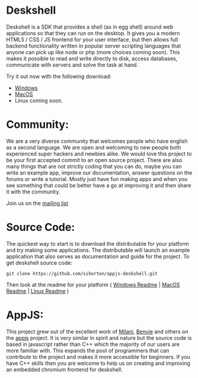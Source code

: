 Deskshell
=========

Deskshell is a SDK that provides a shell (as in egg shell) around web applications so that they can run on the 
desktop. It gives you a modern HTML5 / CSS / JS frontend for your user interface, but then allows full backend 
functionality written in popular server scripting languages that anyone can pick up like node or php 
(more choices coming soon). This makes it possible to read and write directly to disk, 
access databases, communicate with servers and solve the task at hand.

Try it out now with the following download:
+ [Windows](http://deskshell.org?download=WindowsInstall)
+ [MacOS](http://deskshell.org?download=MacInstall)
+ Linux coming soon.

Community:
========
We are a very diverse community that welcomes people who have english as a second language. We are open and welcoming
to new people both experienced super hackers and newbies alike. We would love this project
to be your first accepted commit to an open source project. 
There are also many things that are not strictly coding that you
can do, maybe you can write an example app, improve our documentation, answer questions on the forums or write a 
tutorial. Mostly just have fun making apps and when you see something that could be better have a go at improving
it and then share it with the community.

Join us on the [mailing list](https://groups.google.com/d/forum/appjs-dev)

Source Code:
========

The quickest way to start is to download the distributable for your platform and try making some applications. 
The distributable will launch an example application that also serves as documentation and guide for the project.
To get deskshell source code:

    git clone https://github.com/sihorton/appjs-deskshell.git
    
Then look at the readme for your platform (
[Windows Readme](https://github.com/sihorton/appjs-deskshell/tree/master/bin/win) | 
[MacOS Readme](https://github.com/sihorton/appjs-deskshell/tree/master/bin/mac) | 
[Linux Readme](https://github.com/sihorton/appjs-deskshell/tree/master/bin/linux)
)

AppJS:
=======

This project grew out of the excellent work of [Milani](https://github.com/milani), [Benvie](https://github.com/Benvie) 
and others on the [appjs](https://github.com/appjs/appjs/) project. It is very similar in spirit and nature but
the source code is based in javascript rather than C++ which the majority of our users are more familiar with. This 
expands the pool of programmers that can contribute to the project and makes it more accessible for beginners. If you
have C++ skills then you are welcome to help us on creating and improving an embedded chromium frontend for deskshell.

